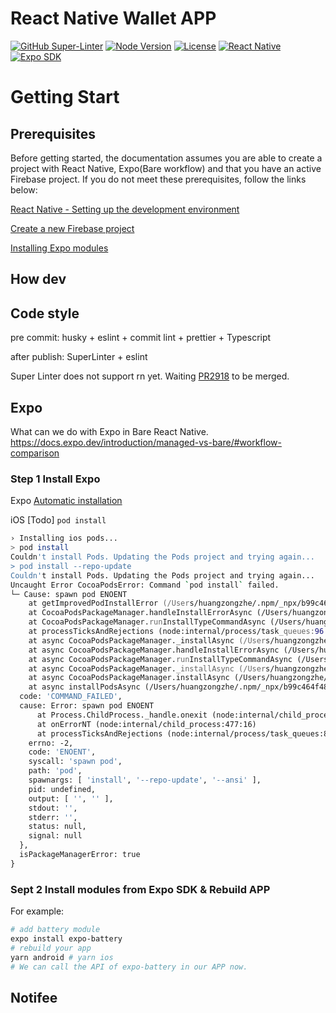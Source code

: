 # React Native Wallet APP 

[![GitHub Super-Linter](https://github.com/AElfProject/aelf-wallet-rn/workflows/Lint%20Code%20Base/badge.svg)](https://github.com/marketplace/actions/super-linter)
[![Node Version](https://img.shields.io/badge/node-%3E%3D%2016.11.1-brightgreen)](https://nodejs.org/)
[![License](https://img.shields.io/badge/license-MIT-blue.svg)](#)
[![React Native](https://img.shields.io/badge/react--native-%3D0.68.2-red)](https://reactnative.dev/)
[![Expo SDK](https://img.shields.io/badge/Expo%20SDK-%3D45.0.0-green)](https://docs.expo.dev/versions/latest/)

# Getting Start

## Prerequisites

Before getting started, 
the documentation assumes you are able to create a project with React Native, Expo(Bare workflow) and that you have an active Firebase project. 
If you do not meet these prerequisites, follow the links below:

[React Native - Setting up the development environment](https://reactnative.dev/docs/environment-setup)

[Create a new Firebase project](https://console.firebase.google.com/)

[Installing Expo modules](https://docs.expo.dev/bare/installing-expo-modules/)

## How dev

## Code style

pre commit: husky + eslint + commit lint + prettier + Typescript

after publish: SuperLinter + eslint

Super Linter does not support rn yet. Waiting [PR2918](https://github.com/github/super-linter/pull/2918) to be merged.

## Expo

What can we do with Expo in Bare React Native.
https://docs.expo.dev/introduction/managed-vs-bare/#workflow-comparison

### Step 1 Install Expo
Expo [Automatic installation](https://docs.expo.dev/bare/installing-expo-modules/#automatic-installation)

iOS [Todo] `pod install`

```zsh
› Installing ios pods...
> pod install
Couldn't install Pods. Updating the Pods project and trying again...
> pod install --repo-update
Couldn't install Pods. Updating the Pods project and trying again...
Uncaught Error CocoaPodsError: Command `pod install` failed.
└─ Cause: spawn pod ENOENT
    at getImprovedPodInstallError (/Users/huangzongzhe/.npm/_npx/b99c464f4819196b/node_modules/install-expo-modules/build/index.js:33:908331)
    at CocoaPodsPackageManager.handleInstallErrorAsync (/Users/huangzongzhe/.npm/_npx/b99c464f4819196b/node_modules/install-expo-modules/build/index.js:33:903884)
    at CocoaPodsPackageManager.runInstallTypeCommandAsync (/Users/huangzongzhe/.npm/_npx/b99c464f4819196b/node_modules/install-expo-modules/build/index.js:33:904913)
    at processTicksAndRejections (node:internal/process/task_queues:96:5)
    at async CocoaPodsPackageManager._installAsync (/Users/huangzongzhe/.npm/_npx/b99c464f4819196b/node_modules/install-expo-modules/build/index.js:33:904482)
    at async CocoaPodsPackageManager.handleInstallErrorAsync (/Users/huangzongzhe/.npm/_npx/b99c464f4819196b/node_modules/install-expo-modules/build/index.js:33:904075)
    at async CocoaPodsPackageManager.runInstallTypeCommandAsync (/Users/huangzongzhe/.npm/_npx/b99c464f4819196b/node_modules/install-expo-modules/build/index.js:33:904902)
    at async CocoaPodsPackageManager._installAsync (/Users/huangzongzhe/.npm/_npx/b99c464f4819196b/node_modules/install-expo-modules/build/index.js:33:904482)
    at async CocoaPodsPackageManager.installAsync (/Users/huangzongzhe/.npm/_npx/b99c464f4819196b/node_modules/install-expo-modules/build/index.js:33:903518)
    at async installPodsAsync (/Users/huangzongzhe/.npm/_npx/b99c464f4819196b/node_modules/install-expo-modules/build/index.js:33:977028) {
  code: 'COMMAND_FAILED',
  cause: Error: spawn pod ENOENT
      at Process.ChildProcess._handle.onexit (node:internal/child_process:282:19)
      at onErrorNT (node:internal/child_process:477:16)
      at processTicksAndRejections (node:internal/process/task_queues:83:21) {
    errno: -2,
    code: 'ENOENT',
    syscall: 'spawn pod',
    path: 'pod',
    spawnargs: [ 'install', '--repo-update', '--ansi' ],
    pid: undefined,
    output: [ '', '' ],
    stdout: '',
    stderr: '',
    status: null,
    signal: null
  },
  isPackageManagerError: true
}
```

### Sept 2 Install modules from Expo SDK & Rebuild APP

For example:
```zsh
# add battery module
expo install expo-battery
# rebuild your app
yarn android # yarn ios
# We can call the API of expo-battery in our APP now.
```

## Notifee

